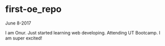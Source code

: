 # first-oe_repo
June 8-2017

I am Onur. Just started learning web developing. Attending UT Bootcamp. I am super excited!
